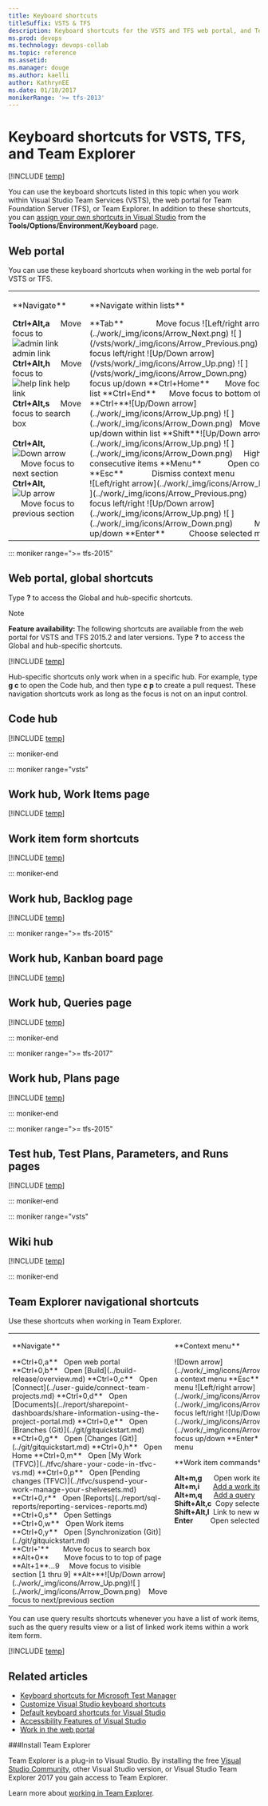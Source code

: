 ```yaml
---
title: Keyboard shortcuts
titleSuffix: VSTS & TFS   
description: Keyboard shortcuts for the VSTS and TFS web portal, and Team Explorer  
ms.prod: devops
ms.technology: devops-collab
ms.topic: reference
ms.assetid:  
ms.manager: douge
ms.author: kaelliauthor: KathrynEE
ms.date: 01/18/2017
monikerRange: '>= tfs-2013'
---
```



# Keyboard shortcuts for VSTS, TFS, and Team Explorer

[!INCLUDE [temp](../_shared/version-vsts-tfs-all-versions.md)]    


You can use the keyboard shortcuts listed in this topic when you work within Visual Studio Team Services (VSTS), the web portal for Team Foundation Server (TFS), or Team Explorer. In addition to these shortcuts, you can [assign your own shortcuts in Visual Studio](https://msdn.microsoft.com/library/5zwses53.aspx) from the **Tools/Options/Environment/Keyboard** page.


## Web portal

You can use these keyboard shortcuts when working in the web portal for VSTS or TFS.  

<table width="70%">
<tbody valign="top">
<tr>
<td width="50%">
<p>**Navigate**</p> 
 
**Ctrl+Alt,a**&nbsp;&nbsp;&nbsp;&nbsp;&nbsp;Move focus to ![admin link](../work/_img/icons/gear_icon.png) admin link  
**Ctrl+Alt,h**&nbsp;&nbsp;&nbsp;&nbsp;&nbsp;Move focus to ![help link](../work/_img/icons/help.png) help link  
**Ctrl+Alt,s**&nbsp;&nbsp;&nbsp;&nbsp;&nbsp;Move focus to search box<br/><br/>
**Ctrl+Alt,**![Down arrow](/vsts/work/_img/icons/Arrow_Down.png)&nbsp;&nbsp;&nbsp;&nbsp;Move focus to next section   
**Ctrl+Alt,**![Up arrow](/vsts/work/_img/icons/Arrow_Up.png)&nbsp;&nbsp;&nbsp;&nbsp;Move focus to previous section   

</td>
<td width="50%">

<p>**Navigate within lists**</p>
**Tab**&nbsp;&nbsp;&nbsp;&nbsp;&nbsp;&nbsp;&nbsp;&nbsp;&nbsp;&nbsp;&nbsp;&nbsp;&nbsp;&nbsp;&nbsp;Move focus  
![Left/right arrow](../work/_img/icons/Arrow_Next.png) ![ ](/vsts/work/_img/icons/Arrow_Previous.png)&nbsp;&nbsp;&nbsp;&nbsp;&nbsp;&nbsp;&nbsp;&nbsp;&nbsp;&nbsp;&nbsp;&nbsp;Move focus left/right  
![Up/Down arrow](/vsts/work/_img/icons/Arrow_Up.png) ![ ](/vsts/work/_img/icons/Arrow_Down.png)&nbsp;&nbsp;&nbsp;&nbsp;&nbsp;&nbsp;&nbsp;&nbsp;&nbsp;&nbsp;&nbsp;&nbsp;Move focus up/down  
**Ctrl+Home**&nbsp;&nbsp;&nbsp;&nbsp;&nbsp;&nbsp;&nbsp;Move focus to top of list  
**Ctrl+End**&nbsp;&nbsp;&nbsp;&nbsp;&nbsp;&nbsp;Move focus to bottom of list<br/>
**Ctrl+**![Up/Down arrow](../work/_img/icons/Arrow_Up.png) ![ ](../work/_img/icons/Arrow_Down.png)&nbsp;&nbsp;&nbsp;Move item up/down within list  
**Shift**![Up/Down arrow](../work/_img/icons/Arrow_Up.png) ![ ](../work/_img/icons/Arrow_Down.png)&nbsp;&nbsp;&nbsp;&nbsp;&nbsp;Highlight consecutive items  
**Menu**&nbsp;&nbsp;&nbsp;&nbsp;&nbsp;&nbsp;&nbsp;&nbsp;&nbsp;&nbsp;&nbsp;&nbsp;Open context menu  
**Esc**&nbsp;&nbsp;&nbsp;&nbsp;&nbsp;&nbsp;&nbsp;&nbsp;&nbsp;&nbsp;&nbsp;&nbsp;&nbsp;Dismiss context menu<br/> 
![Left/right arrow](../work/_img/icons/Arrow_Next.png) ![ ](../work/_img/icons/Arrow_Previous.png)&nbsp;&nbsp;&nbsp;&nbsp;&nbsp;&nbsp;&nbsp;&nbsp;&nbsp;&nbsp;Move focus left/right  
![Up/Down arrow](../work/_img/icons/Arrow_Up.png) ![ ](../work/_img/icons/Arrow_Down.png)&nbsp;&nbsp;&nbsp;&nbsp;&nbsp;&nbsp;&nbsp;&nbsp;&nbsp;&nbsp;Move focus up/down  
**Enter**&nbsp;&nbsp;&nbsp;&nbsp;&nbsp;&nbsp;&nbsp;&nbsp;&nbsp;&nbsp;&nbsp;Choose selected menu item  
 
</td>
</tr>
</tbody>
</table>

::: moniker range=">= tfs-2015"

## Web portal, global shortcuts

Type **?** to access the Global and hub-specific shortcuts.   

>[!NOTE]  
><b>Feature availability: </b>The following shortcuts are available from the web portal for VSTS and TFS 2015.2 and later versions. Type **?** to access the Global and hub-specific shortcuts.   

[!INCLUDE [temp](../_shared/keyboard-shortcuts/global-shortcuts.md)]

Hub-specific shortcuts only work when in a specific hub. For example, type **g c** to open the Code hub, and then type **c p** to create a pull request. These navigation shortcuts work as long as the focus is not on an input control.

## Code hub 

[!INCLUDE [temp](../_shared/keyboard-shortcuts/code-shortcuts.md)]

::: moniker-end

::: moniker range="vsts"

## Work hub, Work Items page 

[!INCLUDE [temp](../_shared/keyboard-shortcuts/work-items-page-shortcuts.md)]

## Work item form shortcuts

[!INCLUDE [temp](../_shared/keyboard-shortcuts/wi-form-shortcuts.md)]

::: moniker-end

## Work hub, Backlog page 

[!INCLUDE [temp](../_shared/keyboard-shortcuts/work-backlog-shortcuts.md)]

::: moniker range=">= tfs-2015"

## Work hub, Kanban board page 

[!INCLUDE [temp](../_shared/keyboard-shortcuts/work-board-shortcuts.md)]

## Work hub, Queries page 

[!INCLUDE [temp](../_shared/keyboard-shortcuts/queries-shortcuts.md)]

::: moniker-end

::: moniker range=">= tfs-2017"

## Work hub, Plans page

[!INCLUDE [temp](../_shared/keyboard-shortcuts/delivery-plan-shortcuts.md)]   

::: moniker-end

::: moniker range=">= tfs-2015"

## Test hub, Test Plans, Parameters, and Runs pages 

[!INCLUDE [temp](../_shared/keyboard-shortcuts/test-shortcuts.md)]

::: moniker-end

::: moniker range="vsts"

## Wiki hub

[!INCLUDE [temp](../_shared/keyboard-shortcuts/wiki-shortcuts.md)]

::: moniker-end
 
## Team Explorer navigational shortcuts

Use these shortcuts when working in Team Explorer. 

<table>
<tbody valign="top" width="100%" style="font-size:90%">
<tr>
<td width="56%">
<p>**Navigate**</p> 
**Ctrl+0,a**&nbsp;&nbsp;&nbsp;Open web portal  
**Ctrl+0,b**&nbsp;&nbsp;&nbsp;Open [Build](../build-release/overview.md)  
**Ctrl+0,c**&nbsp;&nbsp;&nbsp;Open [Connect](../user-guide/connect-team-projects.md)  
**Ctrl+0,d**&nbsp;&nbsp;&nbsp;Open [Documents](../report/sharepoint-dashboards/share-information-using-the-project-portal.md)  
**Ctrl+0,e**&nbsp;&nbsp;&nbsp;Open [Branches (Git)](../git/gitquickstart.md)   
**Ctrl+0,g**&nbsp;&nbsp;&nbsp;Open [Changes (Git)](../git/gitquickstart.md)  
**Ctrl+0,h**&nbsp;&nbsp;&nbsp;Open Home  
**Ctrl+0,m**&nbsp;&nbsp;&nbsp;Open [My Work (TFVC)](../tfvc/share-your-code-in-tfvc-vs.md)  
**Ctrl+0,p**&nbsp;&nbsp;&nbsp;Open [Pending changes (TFVC)](../tfvc/suspend-your-work-manage-your-shelvesets.md)   
**Ctrl+0,r**&nbsp;&nbsp;&nbsp;Open [Reports](../report/sql-reports/reporting-services-reports.md)  
**Ctrl+0,s**&nbsp;&nbsp;&nbsp;Open Settings  
**Ctrl+0,w**&nbsp;&nbsp;&nbsp;Open Work items    
**Ctrl+0,y**&nbsp;&nbsp;&nbsp;Open [Synchronization (Git)](../git/gitquickstart.md)  

<br/>
**Ctrl+'**&nbsp;&nbsp;&nbsp;&nbsp;&nbsp;&nbsp;&nbsp;Move focus to search box  
**Alt+0**&nbsp;&nbsp;&nbsp;&nbsp;&nbsp;&nbsp;&nbsp;&nbsp;Move focus to to top of page  
**Alt+1**&#8230;9&nbsp;&nbsp;&nbsp;&nbsp;&nbsp;Move focus to visible section [1 thru 9]   
**Alt+**![Up/Down arrow](../work/_img/icons/Arrow_Up.png)![ ](../work/_img/icons/Arrow_Down.png)&nbsp;&nbsp;&nbsp;&nbsp;Move focus to next/previous section 

</td>


<td width="44%">
<p>**Context menu**</p> 
![Down arrow](../work/_img/icons/Arrow_Down.png)&nbsp;&nbsp;&nbsp;&nbsp;&nbsp;&nbsp;&nbsp;&nbsp;&nbsp;&nbsp;&nbsp;&nbsp;Open a context menu  
**Esc**&nbsp;&nbsp;&nbsp;&nbsp;&nbsp;&nbsp;&nbsp;&nbsp;&nbsp;&nbsp;&nbsp;Dismiss a context menu  
![Left/right arrow](../work/_img/icons/Arrow_Next.png) ![ ](../work/_img/icons/Arrow_Previous.png)&nbsp;&nbsp;&nbsp;&nbsp;&nbsp;&nbsp;&nbsp;&nbsp;&nbsp;Move focus left/right  
![Up/Down arrow](../work/_img/icons/Arrow_Up.png) ![ ](../work/_img/icons/Arrow_Down.png)&nbsp;&nbsp;&nbsp;&nbsp;&nbsp;&nbsp;&nbsp;&nbsp;&nbsp;Move focus up/down  
**Enter**&nbsp;&nbsp;&nbsp;&nbsp;&nbsp;&nbsp;&nbsp;&nbsp;&nbsp;Choose Context menu   
<br/>
<p>**Work item commands**</p> 

**Alt+m,g**&nbsp;&nbsp;&nbsp;&nbsp;&nbsp;&nbsp;Open work item  
**Alt+m,i**&nbsp;&nbsp;&nbsp;&nbsp;&nbsp;&nbsp;&nbsp;[Add a work item](../work/backlogs/add-work-items.md)  
**Alt+m,q**&nbsp;&nbsp;&nbsp;&nbsp;&nbsp;&nbsp;[Add a query](../work/track/using-queries.md)  
**Shift+Alt,c**&nbsp;&nbsp;Copy selected work item  
**Shift+Alt,l**&nbsp;&nbsp;Link to new work item  
**Enter**&nbsp;&nbsp;&nbsp;&nbsp;&nbsp;&nbsp;&nbsp;&nbsp;&nbsp;Open selected work item  
 

</td>
</tr>
</tbody>
</table>

You can use query results shortcuts whenever you have a list of work items, such as the query results view or a list of linked work items within a work item form.

[!INCLUDE [temp](../_shared/keyboard-shortcuts/queries-te-shortcuts.md)]   


<!---
<table>
<tbody valign="top" width="100%" style="font-size:90%">
<tr>
<td>
<p>**Query editor**</p> 
![Left/right arrow](../work/_img/icons/Arrow_Next.png) ![ ](../work/_img/icons/Arrow_Previous.png)&nbsp;&nbsp;&nbsp;&nbsp;&nbsp;&nbsp;&nbsp;Move focus left/right  
![Up/Down arrow](../work/_img/icons/Arrow_Up.png) ![ ](../work/_img/icons/Arrow_Down.png)&nbsp;&nbsp;&nbsp;&nbsp;&nbsp;&nbsp;&nbsp;&nbsp;Move focus up/down  
**Enter**&nbsp;&nbsp;&nbsp;&nbsp;&nbsp;&nbsp;&nbsp;&nbsp;Move focus down  
**Tab**&nbsp;&nbsp;&nbsp;&nbsp;&nbsp;&nbsp;&nbsp;&nbsp;Move focus right, one field at a time   
**Shift+**![Left/right arrow](../work/_img/icons/Arrow_Next.png)![ ](../work/_img/icons/Arrow_Previous.png)&nbsp;&nbsp;Move focus left/right one field at a time  
**End**&nbsp;&nbsp;&nbsp;&nbsp;&nbsp;&nbsp;&nbsp;&nbsp;&nbsp;&nbsp;Move focus to end of current clause    
<br/>
**Ctrl+c**&nbsp;&nbsp;&nbsp;&nbsp;&nbsp;&nbsp;&nbsp;&nbsp;Copy selected clause   
**Ctrl+s**&nbsp;&nbsp;&nbsp;&nbsp;&nbsp;&nbsp;&nbsp;&nbsp;Save changes (editor or results)   
**Ctrl+v**&nbsp;&nbsp;&nbsp;&nbsp;&nbsp;&nbsp;&nbsp;&nbsp;Paste copied clause    
**Shift+**![Up/Down arrow](../work/_img/icons/Arrow_Up.png)![ ](../work/_img/icons/Arrow_Down.png)&nbsp;&nbsp;Highlight consecutive clauses  
Del&nbsp;&nbsp;&nbsp;&nbsp;&nbsp;&nbsp;&nbsp;&nbsp;&nbsp;&nbsp;&nbsp;Delete contents of current field or clause 
</td>


<td>
<p>**Query results**</p> 

**F5**&nbsp;&nbsp;&nbsp;&nbsp;&nbsp;&nbsp;&nbsp;&nbsp;&nbsp;&nbsp;&nbsp;&nbsp;&nbsp;&nbsp;Refresh   
**Shift+**![Up/Down arrow](../work/_img/icons/Arrow_Up.png)![ ](../work/_img/icons/Arrow_Down.png)&nbsp;&nbsp;&nbsp;&nbsp;Highlight consecutive rows   
**Shift+Alt,n**&nbsp;&nbsp;&nbsp;Move focus to next item  
**Shift+Alt,p**&nbsp;&nbsp;&nbsp;Move focus to previous item  
**Home**&nbsp;&nbsp;&nbsp;&nbsp;&nbsp;&nbsp;&nbsp;&nbsp;&nbsp;&nbsp;&nbsp;Move focus to top of list  
**End**&nbsp;&nbsp;&nbsp;&nbsp;&nbsp;&nbsp;&nbsp;&nbsp;&nbsp;&nbsp;&nbsp;&nbsp;&nbsp;Move focus to bottom of list  
<br/>
**+/-**&nbsp;&nbsp;&nbsp;&nbsp;&nbsp;&nbsp;&nbsp;&nbsp;&nbsp;&nbsp;&nbsp;&nbsp;&nbsp;&nbsp;Expand/collapse current row  
**PgUp/PgDn**&nbsp;&nbsp;&nbsp;&nbsp;Scroll up/down  
![Left/right arrow](../work/_img/icons/Arrow_Next.png) ![ ](../work/_img/icons/Arrow_Previous.png)&nbsp;&nbsp;&nbsp;&nbsp;&nbsp;&nbsp;&nbsp;&nbsp;&nbsp;Scroll left/right  
**Enter**&nbsp;&nbsp;&nbsp;&nbsp;&nbsp;&nbsp;&nbsp;&nbsp;&nbsp;&nbsp;Open selected work item  
**Ctrl+s**&nbsp;&nbsp;&nbsp;&nbsp;&nbsp;&nbsp;&nbsp;&nbsp;&nbsp;Save changes   

</td>
</tr>
</tbody>
</table>
-->



## Related articles 

- [Keyboard shortcuts for Microsoft Test Manager](https://msdn.microsoft.com/library/ff458183.aspx)  
- [Customize Visual Studio keyboard shortcuts](https://msdn.microsoft.com/library/5zwses53.aspx)  
- [Default keyboard shortcuts for Visual Studio](https://msdn.microsoft.com/library/da5kh0wa.aspx)  
- [Accessibility Features of Visual Studio](https://docs.microsoft.com/en-us/visualstudio/ide/reference/accessibility-features-of-visual-studio)   
- [Work in the web portal](../user-guide/work-web-portal.md) 

###Install Team Explorer  

Team Explorer is a plug-in to Visual Studio. By installing the free [Visual Studio Community](https://www.visualstudio.com/products/free-developer-offers-vs.aspx), other Visual Studio version, or Visual Studio Team Explorer 2017 you gain access to Team Explorer.  

Learn more about [working in Team Explorer](../user-guide/work-team-explorer.md). 
